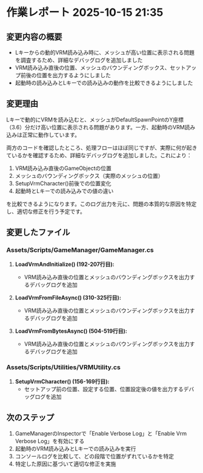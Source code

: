 # 作業レポート 2025-10-15 21:35

## 変更内容の概要

- Lキーからの動的VRM読み込み時に、メッシュが高い位置に表示される問題を調査するため、詳細なデバッグログを追加しました
- VRM読み込み直後の位置、メッシュのバウンディングボックス、セットアップ前後の位置を出力するようにしました
- 起動時の読み込みとLキーでの読み込みの動作を比較できるようにしました

## 変更理由

Lキーで動的にVRMを読み込むと、メッシュがDefaultSpawnPointのY座標（3.6）分だけ高い位置に表示される問題があります。一方、起動時のVRM読み込みは正常に動作しています。

両方のコードを確認したところ、処理フローはほぼ同じですが、実際に何が起きているかを確認するため、詳細なデバッグログを追加しました。これにより：

1. VRM読み込み直後のGameObjectの位置
2. メッシュのバウンディングボックス（実際のメッシュの位置）
3. SetupVrmCharacter()前後での位置変化
4. 起動時とLキーでの読み込みでの値の違い

を比較できるようになります。このログ出力を元に、問題の本質的な原因を特定し、適切な修正を行う予定です。

## 変更したファイル

### Assets/Scripts/GameManager/GameManager.cs

1. **LoadVrmAndInitialize() (192-207行目):**
   - VRM読み込み直後の位置とメッシュのバウンディングボックスを出力するデバッグログを追加

2. **LoadVrmFromFileAsync() (310-325行目):**
   - VRM読み込み直後の位置とメッシュのバウンディングボックスを出力するデバッグログを追加

3. **LoadVrmFromBytesAsync() (504-519行目):**
   - VRM読み込み直後の位置とメッシュのバウンディングボックスを出力するデバッグログを追加

### Assets/Scripts/Utilities/VRMUtility.cs

1. **SetupVrmCharacter() (156-169行目):**
   - セットアップ前の位置、設定する位置、位置設定後の値を出力するデバッグログを追加

## 次のステップ

1. GameManagerのInspectorで「Enable Verbose Log」と「Enable Vrm Verbose Log」を有効にする
2. 起動時のVRM読み込みとLキーでの読み込みを実行
3. コンソールログを比較して、どの段階で位置がずれているかを特定
4. 特定した原因に基づいて適切な修正を実施
